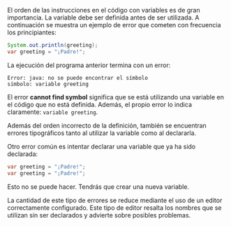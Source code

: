 El orden de las instrucciones en el código con variables es de gran importancia. La variable debe ser definida antes de ser utilizada. A continuación se muestra un ejemplo de error que cometen con frecuencia los principiantes:

```java
System.out.println(greeting);
var greeting = "¡Padre!";
```

La ejecución del programa anterior termina con un error:

```text
Error: java: no se puede encontrar el símbolo
símbolo: variable greeting
```

El error **cannot find symbol** significa que se está utilizando una variable en el código que no está definida. Además, el propio error lo indica claramente: `variable greeting`.

Además del orden incorrecto de la definición, también se encuentran errores tipográficos tanto al utilizar la variable como al declararla.

Otro error común es intentar declarar una variable que ya ha sido declarada:

```java
var greeting = "¡Padre!";
var greeting = "¡Padre!";
```

Esto no se puede hacer. Tendrás que crear una nueva variable.

La cantidad de este tipo de errores se reduce mediante el uso de un editor correctamente configurado. Este tipo de editor resalta los nombres que se utilizan sin ser declarados y advierte sobre posibles problemas.
